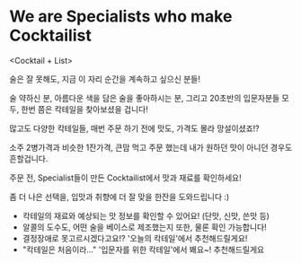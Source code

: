 # We are Specialists who make Cocktailist

<Cocktail + List>

술은 잘 못해도, 지금 이 자리 순간을 계속하고 싶으신 분들!

술 약하신 분, 아름다운 색을 담은 술을 좋아하시는 분, 그리고 20초반의 입문자분들 모두,
한번 쯤은 칵테일을 찾아보셨을 겁니다!

많고도 다양한 칵테일들, 매번 주문 하기 전에 맛도, 가격도 몰라 망설이셨죠!?

소주 2병가격과 비슷한 1잔가격, 큰맘 먹고 주문 했는데 내가 원하던 맛이 아니던 경우도 흔할겁니다.

주문 전, Specialist들이 만든 Cocktailist에서 맛과 재료를 확인하세요!

좀 더 나은 선택을, 입맛과 취향에 더 잘 맞을 한잔을 도와드립니다 :)

- 칵테일의 재료와 예상되는 맛 정보를 확인할 수 있어요! (단맛, 신맛, 쓴맛 등)
- 알콜의 도수도, 어떤 술을 베이스로 제조했는지 또한, 물론 확인 가능합니다!
- 결정장애로 못고르시겠다고요!? '오늘의 칵테일'에서 추천해드릴게요!
- "칵테일은 처음이라..." '입문자를 위한 칵테일'에서 봬요~! 추천해드릴게요
